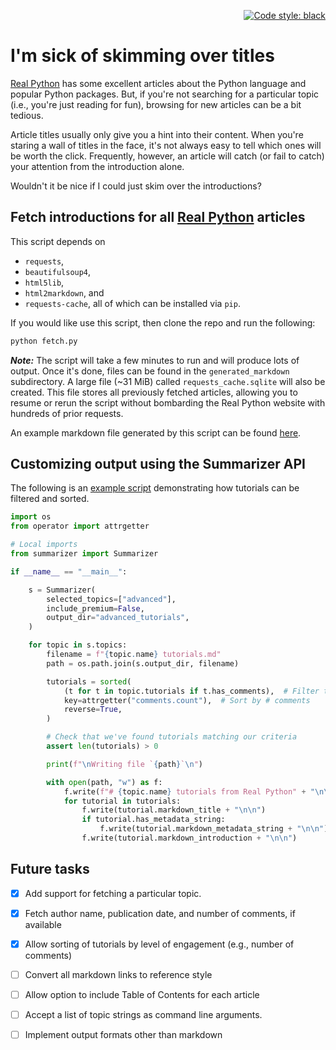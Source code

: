 <p align="right">
<a href="https://github.com/psf/black"><img alt="Code style: black" src="https://img.shields.io/badge/code%20style-black-000000.svg"></a>
</p>

# I'm sick of skimming over titles

[Real Python][rp] has some excellent articles about the Python language and
popular Python packages. But, if you're not searching for a particular topic
(i.e., you're just reading for fun), browsing for new articles can be a bit tedious.

Article titles usually only give you a hint into their content. When you're
staring a wall of titles in the face, it's not always easy to tell which ones
will be worth the click. Frequently, however, an article will catch (or fail to
catch) your attention from the introduction alone.

Wouldn't it be nice if I could just skim over the introductions?

## Fetch introductions for all [Real Python][rp] articles

This script depends on
* `requests`,
* `beautifulsoup4`,
* `html5lib`,
* `html2markdown`, and
* `requests-cache`,
all of which can be installed via `pip`.

If you would like use this script, then clone the repo and run the following:

```bash
python fetch.py
```

*__Note:__* The script will take a few minutes to run and will produce lots of
output. Once it's done, files can be found in the `generated_markdown` subdirectory.
A large file (~31 MiB) called `requests_cache.sqlite` will also be created. This
file stores all previously fetched articles, allowing you to resume or rerun the
script without bombarding the Real Python website with hundreds of prior requests.

An example markdown file generated by this script can be found [here][example-md].

## Customizing output using the Summarizer API

The following is an [example script][test-script] demonstrating how tutorials
can be filtered and sorted.

```python
import os
from operator import attrgetter

# Local imports
from summarizer import Summarizer

if __name__ == "__main__":

    s = Summarizer(
        selected_topics=["advanced"],
        include_premium=False,
        output_dir="advanced_tutorials",
    )

    for topic in s.topics:
        filename = f"{topic.name} tutorials.md"
        path = os.path.join(s.output_dir, filename)

        tutorials = sorted(
            (t for t in topic.tutorials if t.has_comments),  # Filter tutorials
            key=attrgetter("comments.count"),  # Sort by # comments
            reverse=True,
        )

        # Check that we've found tutorials matching our criteria
        assert len(tutorials) > 0

        print(f"\nWriting file `{path}`\n")

        with open(path, "w") as f:
            f.write(f"# {topic.name} tutorials from Real Python" + "\n\n")
            for tutorial in tutorials:
                f.write(tutorial.markdown_title + "\n\n")
                if tutorial.has_metadata_string:
                    f.write(tutorial.markdown_metadata_string + "\n\n")
                f.write(tutorial.markdown_introduction + "\n\n")

```

## Future tasks

- [X] Add support for fetching a particular topic.

- [X] Fetch author name, publication date, and number of comments, if available

- [X] Allow sorting of tutorials by level of engagement (e.g., number of comments)

- [ ] Convert all markdown links to reference style

- [ ] Allow option to include Table of Contents for each article

- [ ] Accept a list of topic strings as command line arguments.

- [ ] Implement output formats other than markdown

[rp]: https://realpython.com
[topics]: https://realpython.com/tutorials/all/
[example-md]: examples/docker%20tutorials%20and%20courses.md
[test-script]: test_summarizer.py

